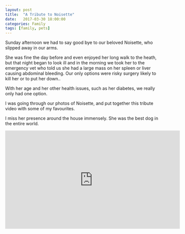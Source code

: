 ```yaml
---
layout: post
title:  "A Tribute to Noisette"
date:   2017-03-30 18:00:00
categories: Family
tags: [family, pets]
---
```


Sunday afternoon we had to say good bye to our beloved Noisette, who slipped away in our arms.

She was fine the day before and even enjoyed her long walk to the heath, but that night began to look ill and in the morning we took her to the emergency vet who told us she had a large mass on her spleen or liver causing abdominal bleeding. Our only options were risky surgery likely to kill her or to put her down..

With her age and her other health issues, such as her diabetes, we really only had one option.

I was going through our photos of Noisette, and put together this tribute video with some of my favourites.

I miss her presence around the house immensely. She was the best dog in the entire world. 

<iframe width="560" height="315" src="https://www.youtube.com/embed/dK6vhf54Gq0" frameborder="0" allowfullscreen></iframe>

